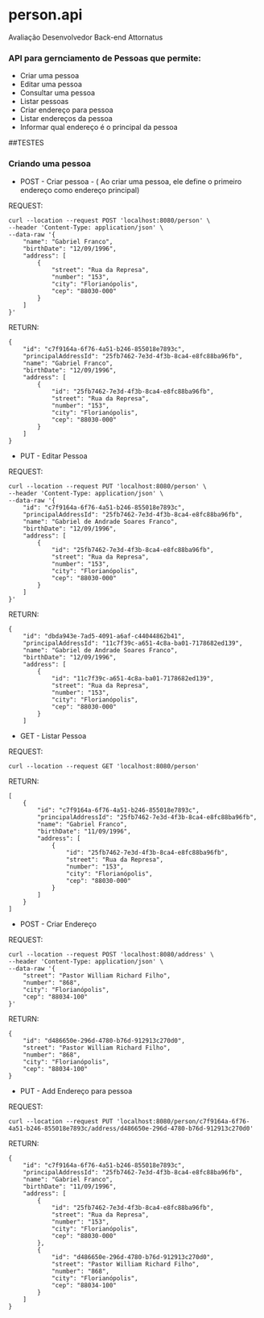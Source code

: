 # person.api
Avaliação Desenvolvedor Back-end Attornatus

### API para gernciamento de Pessoas que permite: 

* Criar uma pessoa
* Editar uma pessoa
* Consultar uma pessoa
* Listar pessoas
* Criar endereço para pessoa
* Listar endereços da pessoa
* Informar qual endereço é o principal da pessoa

##TESTES
### Criando uma pessoa

* POST - Criar pessoa -  ( Ao criar uma pessoa, ele define o primeiro endereço como endereço principal)

REQUEST:
```
curl --location --request POST 'localhost:8080/person' \
--header 'Content-Type: application/json' \
--data-raw '{
    "name": "Gabriel Franco",
    "birthDate": "12/09/1996",
    "address": [
        {
            "street": "Rua da Represa",
            "number": "153",
            "city": "Florianópolis",
            "cep": "88030-000"
        }
    ]
}'
```
RETURN: 
```
{
    "id": "c7f9164a-6f76-4a51-b246-855018e7893c",
    "principalAddressId": "25fb7462-7e3d-4f3b-8ca4-e8fc88ba96fb",
    "name": "Gabriel Franco",
    "birthDate": "12/09/1996",
    "address": [
        {
            "id": "25fb7462-7e3d-4f3b-8ca4-e8fc88ba96fb",
            "street": "Rua da Represa",
            "number": "153",
            "city": "Florianópolis",
            "cep": "88030-000"
        }
    ]
}
```
* PUT - Editar Pessoa

REQUEST:
```
curl --location --request PUT 'localhost:8080/person' \
--header 'Content-Type: application/json' \
--data-raw '{
    "id": "c7f9164a-6f76-4a51-b246-855018e7893c",
    "principalAddressId": "25fb7462-7e3d-4f3b-8ca4-e8fc88ba96fb",
    "name": "Gabriel de Andrade Soares Franco",
    "birthDate": "12/09/1996",
    "address": [
        {
            "id": "25fb7462-7e3d-4f3b-8ca4-e8fc88ba96fb",
            "street": "Rua da Represa",
            "number": "153",
            "city": "Florianópolis",
            "cep": "88030-000"
        }
    ]
}'
```


RETURN: 
```
{
    "id": "dbda943e-7ad5-4091-a6af-c44044862b41",
    "principalAddressId": "11c7f39c-a651-4c8a-ba01-7178682ed139",
    "name": "Gabriel de Andrade Soares Franco",
    "birthDate": "12/09/1996",
    "address": [
        {
            "id": "11c7f39c-a651-4c8a-ba01-7178682ed139",
            "street": "Rua da Represa",
            "number": "153",
            "city": "Florianópolis",
            "cep": "88030-000"
        }
    ]
```

* GET - Listar Pessoa

REQUEST:
```
curl --location --request GET 'localhost:8080/person'
```

RETURN: 
```
[
    {
        "id": "c7f9164a-6f76-4a51-b246-855018e7893c",
        "principalAddressId": "25fb7462-7e3d-4f3b-8ca4-e8fc88ba96fb",
        "name": "Gabriel Franco",
        "birthDate": "11/09/1996",
        "address": [
            {
                "id": "25fb7462-7e3d-4f3b-8ca4-e8fc88ba96fb",
                "street": "Rua da Represa",
                "number": "153",
                "city": "Florianópolis",
                "cep": "88030-000"
            }
        ]
    }
]
```
* POST - Criar Endereço

REQUEST:
```
curl --location --request POST 'localhost:8080/address' \
--header 'Content-Type: application/json' \
--data-raw '{
    "street": "Pastor William Richard Filho",
    "number": "868",
    "city": "Florianópolis",
    "cep": "88034-100"
}'
```

RETURN: 
```
{
    "id": "d486650e-296d-4780-b76d-912913c270d0",
    "street": "Pastor William Richard Filho",
    "number": "868",
    "city": "Florianópolis",
    "cep": "88034-100"
}
```

* PUT - Add Endereço para pessoa

REQUEST:
```
curl --location --request PUT 'localhost:8080/person/c7f9164a-6f76-4a51-b246-855018e7893c/address/d486650e-296d-4780-b76d-912913c270d0'
````

RETURN: 
```
{
    "id": "c7f9164a-6f76-4a51-b246-855018e7893c",
    "principalAddressId": "25fb7462-7e3d-4f3b-8ca4-e8fc88ba96fb",
    "name": "Gabriel Franco",
    "birthDate": "11/09/1996",
    "address": [
        {
            "id": "25fb7462-7e3d-4f3b-8ca4-e8fc88ba96fb",
            "street": "Rua da Represa",
            "number": "153",
            "city": "Florianópolis",
            "cep": "88030-000"
        },
        {
            "id": "d486650e-296d-4780-b76d-912913c270d0",
            "street": "Pastor William Richard Filho",
            "number": "868",
            "city": "Florianópolis",
            "cep": "88034-100"
        }
    ]
}
```
